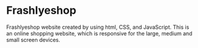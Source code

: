 # Frashlyeshop
Frashlyeshop website created by using html, CSS, and JavaScript. This is an online shopping website, which is responsive for the large, medium and small screen devices.  
